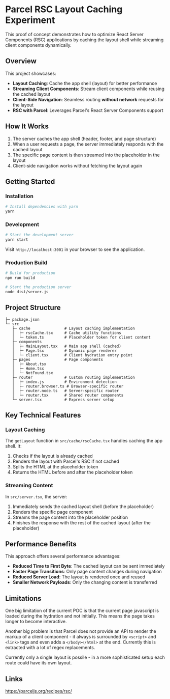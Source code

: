 # Parcel RSC Layout Caching Experiment

This proof of concept demonstrates how to optimize React Server Components (RSC) applications by caching the layout shell while streaming client components dynamically.

## Overview

This project showcases:

- **Layout Caching**: Cache the app shell (layout) for better performance
- **Streaming Client Components**: Stream client components while reusing the cached layout
- **Client-Side Navigation**: Seamless routing **without network** requests for the layout
- **RSC with Parcel**: Leverages Parcel's React Server Components support

## How It Works

1. The server caches the app shell (header, footer, and page structure)
2. When a user requests a page, the server immediately responds with the cached layout
3. The specific page content is then streamed into the placeholder in the layout
4. Client-side navigation works without fetching the layout again

## Getting Started

### Installation

```bash
# Install dependencies with yarn
yarn
```

### Development

```bash
# Start the development server
yarn start
```

Visit `http://localhost:3001` in your browser to see the application.

### Production Build

```bash
# Build for production
npm run build

# Start the production server
node dist/server.js
```

## Project Structure

```
├─ package.json
└─ src
   ├─ cache               # Layout caching implementation
   │  ├─ rscCache.tsx     # Cache utility functions
   │  └─ token.ts         # Placeholder token for client content
   ├─ components
   │  ├─ MainLayout.tsx   # Main app shell (cached)
   │  ├─ Page.tsx         # Dynamic page renderer
   │  └─ client.tsx       # Client hydration entry point
   ├─ pages               # Page components
   │  ├─ About.tsx
   │  ├─ Home.tsx
   │  └─ NotFound.tsx
   ├─ router              # Custom routing implementation
   │  ├─ index.js         # Environment detection
   │  ├─ router.browser.ts # Browser-specific router
   │  ├─ router.node.ts   # Server-specific router
   │  └─ router.tsx       # Shared router components
   └─ server.tsx          # Express server setup
```

## Key Technical Features

### Layout Caching

The `getLayout` function in `src/cache/rscCache.tsx` handles caching the app shell. It:

1. Checks if the layout is already cached
2. Renders the layout with Parcel's RSC if not cached
3. Splits the HTML at the placeholder token
4. Returns the HTML before and after the placeholder token

### Streaming Content

In `src/server.tsx`, the server:

1. Immediately sends the cached layout shell (before the placeholder)
2. Renders the specific page component
3. Streams the page content into the placeholder position
4. Finishes the response with the rest of the cached layout (after the placeholder)

## Performance Benefits

This approach offers several performance advantages:

- **Reduced Time to First Byte**: The cached layout can be sent immediately
- **Faster Page Transitions**: Only page content changes during navigation
- **Reduced Server Load**: The layout is rendered once and reused
- **Smaller Network Payloads**: Only the changing content is transferred

## Limitations

One big limitation of the current POC is that the current page javascript
is loaded during the hydration and not initially. This means the page takes
longer to become interactive.

Another big problem is that Parcel does not provide an API to render the markup
of a client component - it always is surrounded by `<script>` and `<link>` tags and even adds a `</body></html>` at the end.
Currently this is extracted with a lot of regex replacements.

Currently only a single layout is possile - in a more sophisticated setup each
route could have its own layout.

## Links

https://parceljs.org/recipes/rsc/
